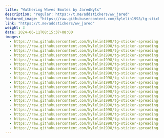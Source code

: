 ```yaml
---
title: "Wuthering Waves Emotes by JaredNyts"
description: "regular: https://t.me/addstickers/ww_jared"
featured_image: "https://raw.githubusercontent.com/kylelin1998/tg-sticker-spreading-worldwide-images/main/img/44e40846-30c8-48e9-b958-beae37887e48.jpg"
link: "https://t.me/addstickers/ww_jared"
weight: 3
date: 2024-06-11T08:15:37+08:00
images:
  - https://raw.githubusercontent.com/kylelin1998/tg-sticker-spreading-worldwide-images/main/img/44e40846-30c8-48e9-b958-beae37887e48.jpg
  - https://raw.githubusercontent.com/kylelin1998/tg-sticker-spreading-worldwide-images/main/img/5c475a72-f396-404e-afb6-50853ba2dd29.jpg
  - https://raw.githubusercontent.com/kylelin1998/tg-sticker-spreading-worldwide-images/main/img/70c6c536-84a3-4385-b806-918230188511.jpg
  - https://raw.githubusercontent.com/kylelin1998/tg-sticker-spreading-worldwide-images/main/img/612af5ca-8179-4af7-9b78-53094876fddd.jpg
  - https://raw.githubusercontent.com/kylelin1998/tg-sticker-spreading-worldwide-images/main/img/71b3913e-e755-4d57-bbc4-37096048d8f4.jpg
  - https://raw.githubusercontent.com/kylelin1998/tg-sticker-spreading-worldwide-images/main/img/89ebd29f-cc65-4a37-9542-52dd1514ca9f.jpg
  - https://raw.githubusercontent.com/kylelin1998/tg-sticker-spreading-worldwide-images/main/img/68e31b44-5879-4a74-9588-e5ec7717a673.jpg
  - https://raw.githubusercontent.com/kylelin1998/tg-sticker-spreading-worldwide-images/main/img/821de75f-43c5-4a42-81a3-150c12411253.jpg
  - https://raw.githubusercontent.com/kylelin1998/tg-sticker-spreading-worldwide-images/main/img/ea2c311f-c8f6-46c7-a361-fc451a55c188.jpg
  - https://raw.githubusercontent.com/kylelin1998/tg-sticker-spreading-worldwide-images/main/img/0c70e7d6-14a7-4f05-aaa7-7d3a479db7fc.jpg
  - https://raw.githubusercontent.com/kylelin1998/tg-sticker-spreading-worldwide-images/main/img/e4deeb9d-3489-40e9-bf45-0dd2bd15d213.jpg
  - https://raw.githubusercontent.com/kylelin1998/tg-sticker-spreading-worldwide-images/main/img/1e319bc2-0004-4984-99db-bb141185c00a.jpg
  - https://raw.githubusercontent.com/kylelin1998/tg-sticker-spreading-worldwide-images/main/img/56eae9df-18e2-4ac1-a1c3-53872e258a65.jpg
  - https://raw.githubusercontent.com/kylelin1998/tg-sticker-spreading-worldwide-images/main/img/850e0e39-ebaa-418a-bc48-b32125635b8e.jpg
  - https://raw.githubusercontent.com/kylelin1998/tg-sticker-spreading-worldwide-images/main/img/e5ded7d3-9390-42bd-bdb2-6d0fd07327d5.jpg
  - https://raw.githubusercontent.com/kylelin1998/tg-sticker-spreading-worldwide-images/main/img/5466e255-d299-4d5f-913b-52adbcf4de6f.jpg
  - https://raw.githubusercontent.com/kylelin1998/tg-sticker-spreading-worldwide-images/main/img/e48e0a57-62f0-45be-ab76-3f7549ae9e4d.jpg
  - https://raw.githubusercontent.com/kylelin1998/tg-sticker-spreading-worldwide-images/main/img/5bd3622f-2f88-42e1-bad1-0361558f3f9e.jpg
  - https://raw.githubusercontent.com/kylelin1998/tg-sticker-spreading-worldwide-images/main/img/bca6e6bc-e40e-4de9-8892-5e6fd96087ac.jpg
  - https://raw.githubusercontent.com/kylelin1998/tg-sticker-spreading-worldwide-images/main/img/41c60f28-d538-4f28-a744-c9ab6173a37d.jpg
---
```

